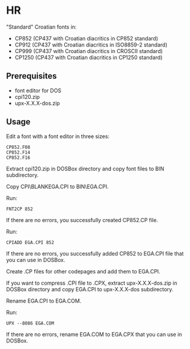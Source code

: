 # HR
"Standard" Croatian fonts in:
- CP852 (CP437 with Croatian diacritics in CP852 standard)
- CP912 (CP437 with Croatian diacritics in ISO8859-2 standard)
- CP999 (CP437 with Croatian diacritics in CROSCII standard)
- CP1250 (CP437 with Croatian diacritics in CP1250 standard)

## Prerequisites
- font editor for DOS
- cpi120.zip
- upx-X.X.X-dos.zip

## Usage

Edit a font with a font editor in three sizes:
```
CP852.F08
CP852.F14
CP852.F16
```
Extract cpi120.zip in DOSBox directory and copy font files to BIN subdirectory.

Copy CPI\BLANKEGA.CPI to BIN\EGA.CPI.

Run:
```
FNT2CP 852
```
If there are no errors, you successfully created CP852.CP file.

Run:
```
CPIADD EGA.CPI 852
```
If there are no errors, you successfully added CP852 to EGA.CPI file that you can use in DOSBox.

Create .CP files for other codepages and add them to EGA.CPI.

If you want to compress .CPI file to .CPX, extract upx-X.X.X-dos.zip in DOSBox directory and copy EGA.CPI to upx-X.X.X-dos subdirectory.

Rename EGA.CPI to EGA.COM.

Run:
```
UPX --8086 EGA.COM
```
If there are no errors, rename EGA.COM to EGA.CPX that you can use in DOSBox.

